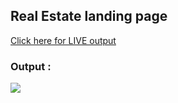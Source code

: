 ## Real Estate landing page
[Click here for LIVE output](https://beats-landing-pagee.netlify.app/)
### Output :
![](https://github.com/shaikriyaz04/webdevelopment/blob/main/Beats%20%20landing%20page%2005/output.png?raw=true)
